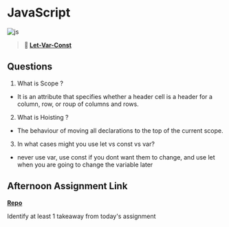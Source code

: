 # JavaScript

![js](https://bcw.blob.core.windows.net/public/img/courses/js.gif)

> **📖 [Let-Var-Const](https://codeworksacademy.com/fs-student-guide/resources/wk2/01-Let-Var-Const)**

## Questions

1. What is Scope ?

 - It is an attribute that specifies whether a header cell is a header for a column, row, or roup of columns and rows.

2. What is Hoisting ?

- The behaviour of moving all declarations to the top of the current scope.

3. In what cases might you use let vs const vs var?

- never use var, use const if you dont want them to change, and use let when you are going to change the variable later



## Afternoon Assignment Link

**[Repo](https://github.com/Thomas-Daily/<ASSIGNMENT_REPO>)**

Identify at least 1 takeaway from today's assignment

